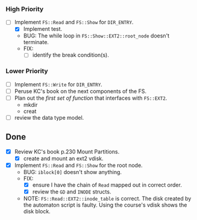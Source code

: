 
### High Priority

- [ ] Implement `FS::Read` and `FS::Show` for `DIR_ENTRY`.
    - [x] Implement test.
    - BUG: The while loop in `FS::Show::EXT2::root_node` doesn't terminate.
    - FIX:
        - [ ] identify the break condition(s).

### Lower Priority

- [ ] Implement `FS::Write` for `DIR_ENTRY`.
- [ ] Peruse KC's book on the next components of the FS.
- [ ] Plan out the *first set of function* that interfaces with `FS::EXT2`.
    - mkdir
    - creat
- [ ] review the data type model.

## Done

- [x] Review KC's book p.230 Mount Partitions.
    - [x] create and mount an ext2 vdisk.

- [x] Implement `FS::Read` and `FS::Show` for the root node.
    - BUG: `iblock[0]` doesn't show anything.
    - FIX:
        - [x] ensure I have the chain of `Read` mapped out in correct order.
        - [x] review the `GD` and `INODE` structs.
    - NOTE: `FS::Read::EXT2::inode_table` is correct. The disk created by the automaton script is faulty. Using the course's vdisk shows the disk block.

